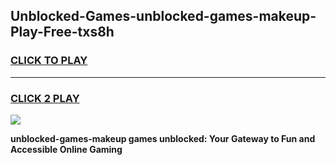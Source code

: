 
## Unblocked-Games-unblocked-games-makeup-Play-Free-txs8h
<h3>
<a href="https://premium76.site?title=unblocked-games-makeup&ref=20A">CLICK TO PLAY</a></h3>
<hr>

<h3>
<a href="https://premium76.site?title=unblocked-games-makeup&ref=20A">CLICK 2 PLAY</a>
  
</h3>

<a href="https://premium76.site?title=unblocked-games-makeup&ref=20A"><img src="https://clearcache.store/games.png"></a>


**unblocked-games-makeup games unblocked: Your Gateway to Fun and Accessible Online Gaming**
